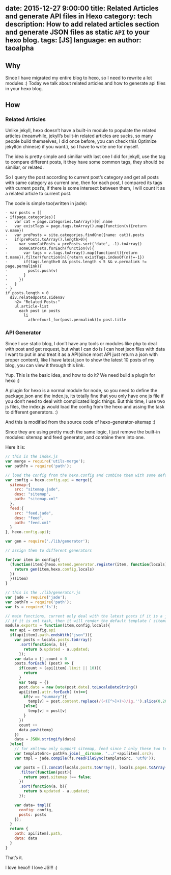 date: 2015-12-27 9:00:00
title: Related Articles and generate API files in Hexo
category: tech 
description: How to add related articles section and generate JSON files as static `API` to your hexo blog.
tags: [JS] 
language: en
author: taoalpha
---

## Why

Since I have migrated my entire blog to hexo, so I need to rewrite a lot modules :) Today we talk about related articles and how to generate api files in your hexo blog.

## How

### Related Articles

Unlike jekyll, hexo doesn’t have a built-in module to populate the related articles (meanwhile, jekyll’s built-in related articles are sucks, so many people build themselves, I did once before, you can check this Optimize jekyll(in chinese) if you want.), so I have to write one for myself.

The idea is pretty simple and similiar with last one I did for jekyll, use the tag to compare different posts, it they have some common tags, they should be similiar, or related.

So I query the post according to current post’s category and get all posts with same category as current one, then for each post, I compared its tags with current post’s, if there is some intersect between them, I will count it as a related article to current post.

The code is simple too(written in jade):

``` jade
- var posts = []
- if(page.categories){
-   var cat = page.categories.toArray()[0].name
-   var existTags = page.tags.toArray().map(function(v){return v.name})
-   var prePosts = site.categories.findOne({name: cat}).posts
-   if(prePosts.toArray().length>0){
-     var someCatPosts = prePosts.sort('date', -1).toArray()
-     someCatPosts.forEach(function(v){
-       var tags = v.tags.toArray().map(function(t){return t.name}).filter(function(n){return existTags.indexOf(n)!=-1})
-       if(tags.length>0 && posts.length < 5 && v.permalink != page.permalink){
-         posts.push(v)
-       }
-     })
-   }
- }
if posts.length > 0
  div.relatedposts.sidenav
    h2= "Related Posts:"
    ul.article-list
      each post in posts
        li
          a(href=url_for(post.permalink))= post.title
```

### API Generator

Since I use static blog, I don’t have any tools or modules like php to deal with post and get request, but what I can do is I can host json files with data I want to put in and treat it as a API(since most API just return a json with proper content), like I have latest.json to show the latest 10 posts of my blog, you can view it through this link.

Yup. This is the basic idea, and how to do it? We need build a plugin for hexo :)

A plugin for hexo is a normal module for node, so you need to define the package.json and the index.js, its totally fine that you only have one js file if you don’t need to deal with complicated logic things. But this time, I use two js files, the index.js would load the config from the hexo and assing the task to different generators. :)

And this is modified from the source code of hexo-generator-sitemap :)

Since they are using pretty much the same logic, I just remove the built-in modules: sitemap and feed generator, and combine them into one.

Here it is:

``` javascript
// this is the index.js
var merge = require('utils-merge');
var pathFn = require('path');

// load the config from the hexo.config and combine them with some default configurations
var config = hexo.config.api = merge({
  sitemap:{
    src: "sitemap.jade",
    desc: "sitemap",
    path: "sitemap.xml"
  },
  feed:{
    src: "feed.jade",
    desc: "feed",
    path: "feed.xml"
  }
}, hexo.config.api);

var gen = require('./lib/generator');

// assign them to different generators

for(var item in config){
  (function(item){hexo.extend.generator.register(item, function(locals){
    return gen(item,hexo.config,locals)
  })
  })(item)
}
```

``` javascript
// this is the ./lib/generator.js
var jade = require('jade');
var pathFn = require('path');
var fs = require('fs');

// main functions, current only deal with the latest posts if it is a json file task :)
// if it is xml task, then it will render the default template ( sitemap.jade, feed.jade)
module.exports = function(item,config,locals){
  var api = config.api
  if(api[item].path.endsWith("json")){
    var posts = locals.posts.toArray()
      .sort(function(a, b){
        return b.updated - a.updated;
      });
    var data = [],count = 0
    posts.forEach( (post) => {
      if(count > (api[item].limit || 10)){
        return
      }
      var temp = {}
      post.date = new Date(post.date).toLocaleDateString()
      api[item].attr.forEach( (v)=>{
        if(v == "summary"){
          temp[v] = post.content.replace(/(<([^>]+)>)/ig,'').slice(0,200)
        }else{
          temp[v] = post[v]
        }
      })
      count ++
      data.push(temp)
    })
    data = JSON.stringify(data)
  }else{
    // for xml(now only support sitemap, feed since I only these two templates :)
    var templateSrc= pathFn.join(__dirname, '../'+api[item].src);
    var tmpl = jade.compile(fs.readFileSync(templateSrc, 'utf8'));

    var posts = [].concat(locals.posts.toArray(), locals.pages.toArray())
      .filter(function(post){
        return post.sitemap !== false;
      })
      .sort(function(a, b){
        return b.updated - a.updated;
      });

    var data= tmpl({
      config: config,
      posts: posts
    });
  }
  return {
    path: api[item].path,
    data: data
  }
}
```

That’s it.

I love hexo!! I love JS!!! :)
